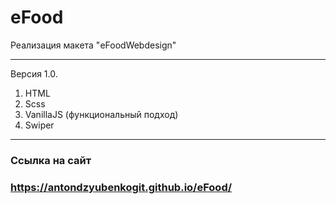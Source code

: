 # eFood

Реализация макета "eFoodWebdesign"

---

Версия 1.0.

1. HTML
2. Scss
3. VanillaJS (функциональный подход)
4. Swiper

---

### **Ссылка на сайт**

### https://antondzyubenkogit.github.io/eFood/
